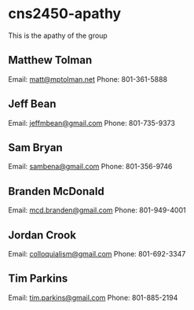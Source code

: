 cns2450-apathy
==============

This is the apathy of the group

Matthew Tolman
--------------
Email: matt@mptolman.net
Phone: 801-361-5888

Jeff Bean
-----------
Email: jeffmbean@gmail.com
Phone: 801-735-9373

Sam Bryan
----------
Email: sambena@gmail.com
Phone: 801-356-9746

Branden McDonald
-----------------
Email: mcd.branden@gmail.com
Phone: 801-949-4001

Jordan Crook
------------
Email: colloquialism@gmail.com
Phone: 801-692-3347

Tim Parkins
-----------
Email: tim.parkins@gmail.com
Phone: 801-885-2194